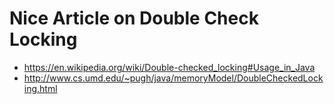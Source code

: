 # Nice Article on Double Check Locking
- https://en.wikipedia.org/wiki/Double-checked_locking#Usage_in_Java
- http://www.cs.umd.edu/~pugh/java/memoryModel/DoubleCheckedLocking.html